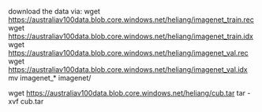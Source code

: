 download the data via:
wget https://australiav100data.blob.core.windows.net/heliang/imagenet_train.rec
wget https://australiav100data.blob.core.windows.net/heliang/imagenet_train.idx
wget https://australiav100data.blob.core.windows.net/heliang/imagenet_val.rec
wget https://australiav100data.blob.core.windows.net/heliang/imagenet_val.idx
mv imagenet_* imagenet/

wget https://australiav100data.blob.core.windows.net/heliang/cub.tar
tar -xvf cub.tar


